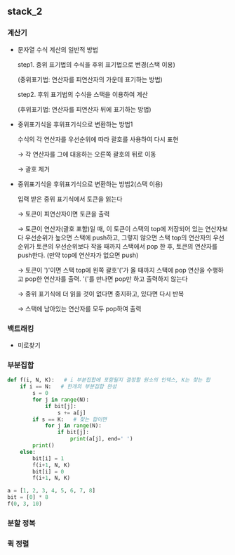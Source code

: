 ## stack_2

### 계산기

- 문자열 수식 계산의 일반적 방법

  step1. 중위 표기법의 수식을 후위 표기법으로 변경(스택 이용)

  (중위표기법: 연산자를 피연산자의 가운데 표기하는 방법)

  step2. 후위 표기법의 수식을 스택을 이용하여 계산

  (후위표기법: 연산자를 피연산자 뒤에 표기하는 방법)

  

- 중위표기식을 후위표기식으로 변환하는 방법1

  수식의 각 연산자를 우선순위에 따라 괄호를 사용하여 다시 표현

  → 각 연산자를 그에 대응하는 오른쪽 괄호의 뒤로 이동

  → 괄호 제거

- 중위표기식을 후위표기식으로 변환하는 방법2(스택 이용)

  입력 받은 중위 표기식에서 토큰을 읽는다

  → 토큰이 피연산자이면 토큰을 출력

  → 토큰이 연산자(괄호 포함)일 때, 이 토큰이 스택의 top에 저장되어 있는 연산자보다 우선순위가 높으면 스택에 push하고, 그렇지 않으면 스택 top의 연산자의 우선순위가 토큰의 우선순위보다 작을 때까지 스택에서 pop 한 후, 토큰의 연산자를 push한다. (만약 top에 연산자가 없으면 push)

  → 토큰이 ')'이면 스택 top에 왼쪽 괄호'('가 올 때까지 스택에 pop 연산을 수행하고 pop한 연산자를 출력. '('를 만나면 pop만 하고 출력하지 않는다

  → 중위 표기식에 더 읽을 것이 없다면 중지하고, 있다면 다시 반복

  → 스택에 남아있는 연산자를 모두 pop하여 출력



### 백트래킹



- 미로찾기



### 부분집합

```python
def f(i, N, K):   # i 부분집합에 포함될지 결정할 원소의 인덱스, K는 찾는 합
    if i == N:   # 한개의 부분집합 완성
        s = 0
        for j in range(N):
            if bit[j]:
                s += a[j]
        if s == K:   # 찾는 합이면
            for j in range(N):
                if bit[j]:
                    print(a[j], end=' ')
        print()
    else:
        bit[i] = 1
        f(i+1, N, K)
        bit[i] = 0
        f(i+1, N, K)

a = [1, 2, 3, 4, 5, 6, 7, 8]
bit = [0] * 8
f(0, 3, 10)
```



### 분할 정복





### 퀵 정렬

